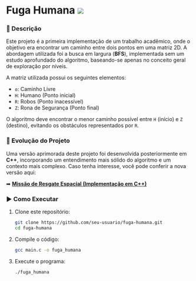 # Fuga Humana <img src="https://img.shields.io/badge/C-00599C?style=for-the-badge&logo=c&logoColor=white">


### 📌 Descrição

Este projeto é a primeira implementação de um trabalho acadêmico, onde o objetivo era encontrar um caminho entre dois pontos em uma matriz 2D. A abordagem utilizada foi a busca em largura (**BFS**), implementada sem um estudo aprofundado do algoritmo, baseando-se apenas no conceito geral de exploração por níveis.

A matriz utilizada possui os seguintes elementos:
- `o`: Caminho Livre
- `H`: Humano (Ponto inicial)
- `R`: Robos (Ponto inacessível)
- `Z`: Rona de Segurança (Ponto final)

O algoritmo deve encontrar o menor caminho possível entre `H` (início) e `Z` (destino), evitando os obstáculos representados por `R`.

### 🚀 Evolução do Projeto

Uma versão aprimorada deste projeto foi desenvolvida posteriormente em **C++**, incorporando um entendimento mais sólido do algoritmo e um contexto mais complexo. Caso tenha interesse, você pode conferir a nova versão aqui:

➡ **[Missão de Resgate Espacial (Implementação em C++)](link-para-o-repositório-cpp)**

### ▶ Como Executar

1. Clone este repositório:
   ```sh
   git clone https://github.com/seu-usuario/fuga-humana.git
   cd fuga-humana
   ```

2. Compile o código:
   ```sh
   gcc main.c -o fuga_humana
   ```

3. Execute o programa:
   ```sh
   ./fuga_humana 
   ```

